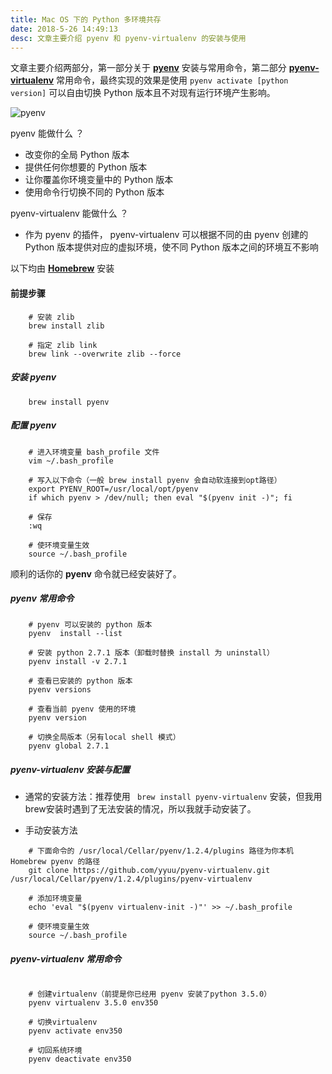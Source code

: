 ```yaml
---
title: Mac OS 下的 Python 多环境共存
date: 2018-5-26 14:49:13
desc: 文章主要介绍 pyenv 和 pyenv-virtualenv 的安装与使用
---
```


文章主要介绍两部分，第一部分关于 [**pyenv**](https://github.com/pyenv/pyenv) 安装与常用命令，第二部分 [**pyenv-virtualenv**](https://github.com/pyenv/pyenv-virtualenv) 常用命令，最终实现的效果是使用 `pyenv activate [python version]` 可以自由切换 Python 版本且不对现有运行环境产生影响。

![pyenv](https://timeline229-image.oss-cn-hangzhou.aliyuncs.com/pyenv-with-macos/cover1.png)

<div class="tip">
 pyenv 能做什么 ？
</div>

- 改变你的全局 Python 版本
- 提供任何你想要的 Python 版本
- 让你覆盖你环境变量中的 Python 版本
- 使用命令行切换不同的 Python 版本

<div class="tip">
 pyenv-virtualenv 能做什么 ？
</div>

- 作为 pyenv 的插件， pyenv-virtualenv 可以根据不同的由 pyenv 创建的 Python 版本提供对应的虚拟环境，使不同 Python 版本之间的环境互不影响

以下均由 [**Homebrew**](https://brew.sh/) 安装

#### 前提步骤



```
    # 安装 zlib
    brew install zlib
    
    # 指定 zlib link
    brew link --overwrite zlib --force
```

<!--more-->


##### 安装 pyenv
```
    brew install pyenv
```
##### 配置 pyenv
```
    # 进入环境变量 bash_profile 文件
    vim ~/.bash_profile

    # 写入以下命令（一般 brew install pyenv 会自动软连接到opt路径）
    export PYENV_ROOT=/usr/local/opt/pyenv
    if which pyenv > /dev/null; then eval "$(pyenv init -)"; fi

    # 保存
    :wq

    # 使环境变量生效
    source ~/.bash_profile
```
顺利的话你的 **pyenv** 命令就已经安装好了。

##### pyenv 常用命令
```
    # pyenv 可以安装的 python 版本
    pyenv  install --list

    # 安装 python 2.7.1 版本（卸载时替换 install 为 uninstall）
    pyenv install -v 2.7.1

    # 查看已安装的 python 版本
    pyenv versions

    # 查看当前 pyenv 使用的环境
    pyenv version

    # 切换全局版本（另有local shell 模式）
    pyenv global 2.7.1
```


##### pyenv-virtualenv 安装与配置
* 通常的安装方法：推荐使用 ` brew install pyenv-virtualenv` 安装，但我用brew安装时遇到了无法安装的情况，所以我就手动安装了。

* 手动安装方法

```
    # 下面命令的 /usr/local/Cellar/pyenv/1.2.4/plugins 路径为你本机 Homebrew pyenv 的路径
    git clone https://github.com/yyuu/pyenv-virtualenv.git /usr/local/Cellar/pyenv/1.2.4/plugins/pyenv-virtualenv

    # 添加环境变量
    echo 'eval "$(pyenv virtualenv-init -)"' >> ~/.bash_profile

    # 使环境变量生效
    source ~/.bash_profile
```

##### pyenv-virtualenv 常用命令
```

    # 创建virtualenv（前提是你已经用 pyenv 安装了python 3.5.0）
    pyenv virtualenv 3.5.0 env350

    # 切换virtualenv
    pyenv activate env350

    # 切回系统环境
    pyenv deactivate env350
```


